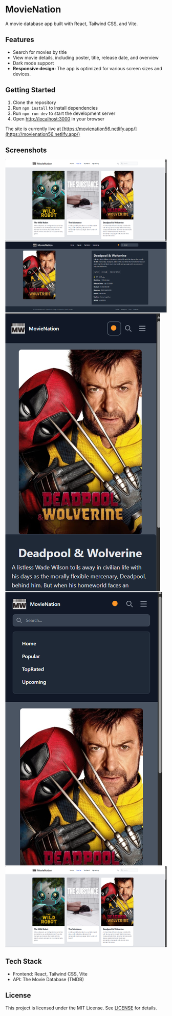 # MovieNation

A movie database app built with React, Tailwind CSS, and Vite.

## Features

- Search for movies by title
- View movie details, including poster, title, release date, and overview
- Dark mode support
- **Responsive design:** The app is optimized for various screen sizes and devices.

## Getting Started

1. Clone the repository
2. Run `npm install` to install dependencies
3. Run `npm run dev` to start the development server
4. Open [http://localhost:3000](http://localhost:3000) in your browser

The site is currently live at [https://movienation56.netlify.app/](https://movienation56.netlify.app/)

## Screenshots

![Screenshot 1](https://raw.githubusercontent.com/raghavmalhotra/movieNation/refs/heads/main/screenshots/2.png)
![Screenshot 2](https://raw.githubusercontent.com/raghavmalhotra/movieNation/refs/heads/main/screenshots/3.png)
![Screenshot 3](https://raw.githubusercontent.com/raghavmalhotra/movieNation/refs/heads/main/screenshots/4.png)
![Screenshot 4](https://raw.githubusercontent.com/raghavmalhotra/movieNation/refs/heads/main/screenshots/5.png)
![Screenshot 5](https://raw.githubusercontent.com/raghavmalhotra/movieNation/refs/heads/main/screenshots/6.png)

## Tech Stack

- Frontend: React, Tailwind CSS, Vite
- API: The Movie Database (TMDB)

## License

This project is licensed under the MIT License. See [LICENSE](LICENSE) for details.
